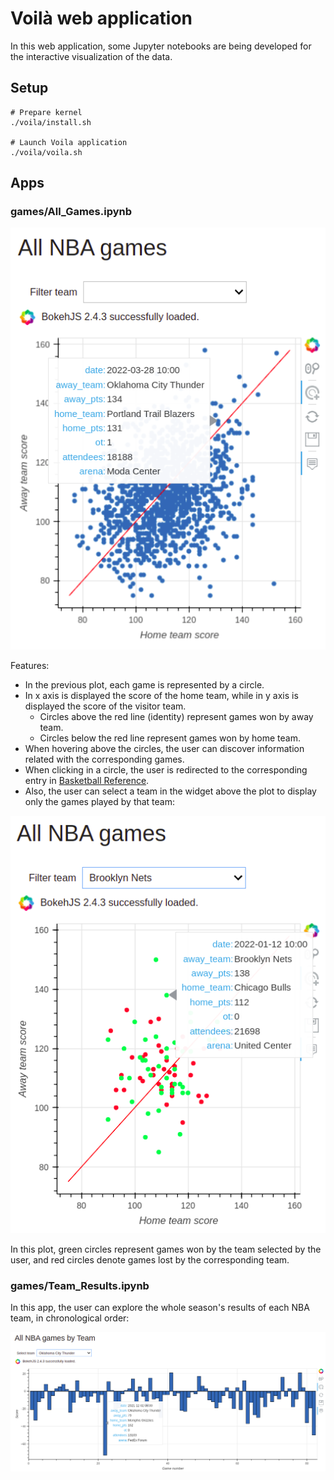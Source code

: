 # Voilà web application

In this web application, some Jupyter notebooks are being developed for the interactive visualization of the data.

## Setup

```
# Prepare kernel
./voila/install.sh

# Launch Voila application
./voila/voila.sh
```

## Apps

### games/All_Games.ipynb

![Image](https://raw.githubusercontent.com/edu9as/nba-data-engineering/main/images/all_nba_results.png)

Features:

- In the previous plot, each game is represented by a circle.
- In x axis is displayed the score of the home team, while in y axis is displayed the score of the visitor team.
    - Circles above the red line (identity) represent games won by away team.
    - Circles below the red line represent games won by home team.
- When hovering above the circles, the user can discover information related with the corresponding games.
- When clicking in a circle, the user is redirected to the corresponding entry in [Basketball Reference](https://www.basketball-reference.com/).
- Also, the user can select a team in the widget above the plot to display only the games played by that team:

![Image](https://raw.githubusercontent.com/edu9as/nba-data-engineering/main/images/all_nba_results-filter_team.png)

In this plot, green circles represent games won by the team selected by the user, and red circles denote games lost by the corresponding team.

### games/Team_Results.ipynb

In this app, the user can explore the whole season's results of each NBA team, in chronological order:

![Image](https://raw.githubusercontent.com/edu9as/nba-data-engineering/main/images/all_nba_results_by_team.png)
